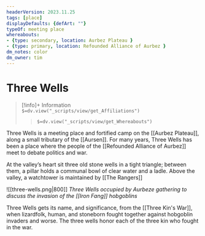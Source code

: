 ```yaml
---
headerVersion: 2023.11.25
tags: [place]
displayDefaults: {defArt: ""}
typeOf: meeting place
whereabouts: 
- {type: secondary, location: Aurbez Plateau } 
- {type: primary, location: Refounded Alliance of Aurbez }
dm_notes: color
dm_owner: tim
---
```

# Three Wells
>[!info]+ Information  
> `$=dv.view("_scripts/view/get_Affiliations")`  
>> `$=dv.view("_scripts/view/get_Whereabouts")`

Three Wells is a meeting place and fortified camp on the [[Aurbez Plateau]], along a small tributary of the [[Aursen]]. For many years, Three Wells has been a place where the people of the [[Refounded Alliance of Aurbez]] meet to debate politics and war. 

At the valley’s heart sit three old stone wells in a tight triangle; between them, a pillar holds a communal bowl of clear water and a ladle. Above the valley, a watchtower is maintained by [[The Rangers]]

![[three-wells.png|800]]
*Three Wells occupied by Aurbeze gathering to discuss the invasion of the [[Iron Fang]] hobgoblins*

Three Wells gets its name, and significance, from the [[Three Kin's War]], when lizardfolk, human, and stoneborn fought together against hobgoblin invaders and worse. The three wells honor each of the three kin who fought in the war. 
